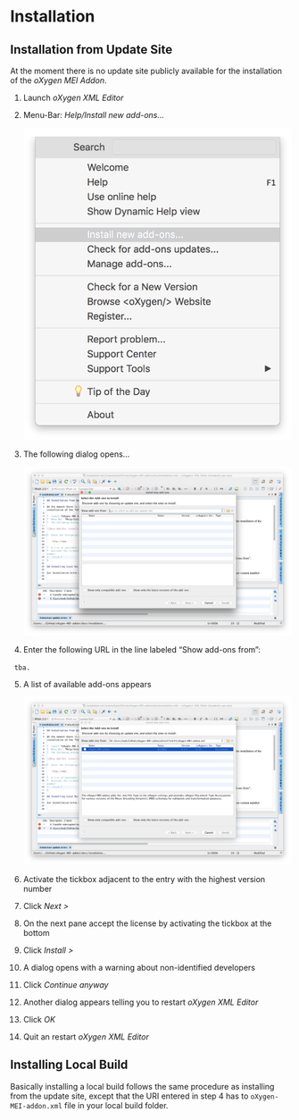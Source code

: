 # Installation

## Installation from Update Site

At the moment there is no update site publicly available for the installation of the *oXygen MEI Addon*.

1.  Launch *oXygen XML Editor*
2.  Menu-Bar: *Help/Install new add-ons…*

    ![Neue Add-Ons installieren Dialog](pix/installation_1.png)

3.  The following dialog opens…

    ![Neue Add-Ons installieren Dialog](pix/installation_2.png)

4.  Enter the following URL in the line labeled “Show add-ons from”:
   
   ` tba.`
   
5.  A list of available add-ons appears

    ![Neue Add-Ons installieren Dialog](pix/installation_3.png)

6.  Activate the tickbox adjacent to the entry with the highest version number
7.  Click *Next >*
8. On the next pane accept the license by activating the tickbox at the bottom
9. Click *Install >*
10.  A dialog opens with a warning about non-identified developers
11.  Click *Continue anyway*
12.  Another dialog appears telling you to restart *oXygen XML Editor*
13.  Click *OK*
14.  Quit an restart *oXygen XML Editor*
 
## Installing Local Build

Basically installing a local build follows the same procedure as installing from the update site, except that the URI entered in step 4 has to `oXygen-MEI-addon.xml` file in your local build folder.